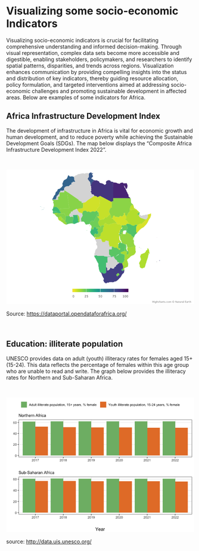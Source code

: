 Visualizing some socio-economic Indicators
================

Visualizing socio-economic indicators is crucial for facilitating
comprehensive understanding and informed decision-making. Through visual
representation, complex data sets become more accessible and digestible,
enabling stakeholders, policymakers, and researchers to identify spatial
patterns, disparities, and trends across regions. Visualization enhances
communication by providing compelling insights into the status and
distribution of key indicators, thereby guiding resource allocation,
policy formulation, and targeted interventions aimed at addressing
socio-economic challenges and promoting sustainable development in
affected areas. Below are examples of some indicators for Africa.

## Africa Infrastructure Development Index

The development of infrastructure in Africa is vital for economic growth
and human development, and to reduce poverty while achieving the
Sustainable Development Goals (SDGs). The map below displays the
“Composite Africa Infrastructure Development Index 2022”.

<br>

![](README_files/figure-gfm/unnamed-chunk-1-1.png)<!-- -->

Source: <https://dataportal.opendataforafrica.org/>

<br>

## Education: illiterate population

UNESCO provides data on adult (youth) illiteracy rates for females aged
15+ (15-24). This data reflects the percentage of females within this
age group who are unable to read and write. The graph below provides the
illiteracy rates for Northern and Sub-Saharan Africa.

<br>

![](README_files/figure-gfm/unnamed-chunk-2-1.png)<!-- -->

source: <http://data.uis.unesco.org/>
